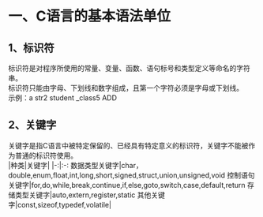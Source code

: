 # 一、C语言的基本语法单位
## 1、标识符
标识符是对程序所使用的常量、变量、函数、语句标号和类型定义等命名的字符串。    
标识符只能由字母、下划线和数字组成，且第一个字符必须是字母或下划线。    
示例：a str2 student _class5 ADD
##  2、关键字
关键字是指C语言中被特定保留的、已经具有特定意义的标识符，关键字不能被作为普通的标识符使用。    
|种类|关键字|
|-:|:-:
数据类型关键字|char，double,enum,float,int,long,short,signed,struct,union,unsigned,void
控制语句关键字|for,do,while,break,continue,if,else,goto,switch,case,default,return
存储类型关键字|auto,extern,register,static
其他关键字|const,sizeof,typedef,volatile|
